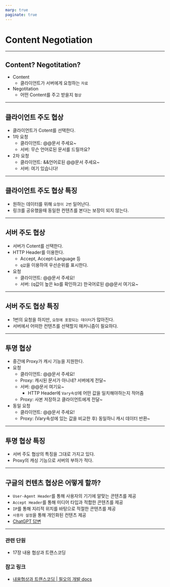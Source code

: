 ```yaml
---
marp: true
paginate: true
---
```


# Content Negotiation

---

## Content? Negotitation?

- Content
  - 클라이언트가 서버에게 요청하는 `자료`
- Negotitation
  - 어떤 Content를 주고 받을지 `협상`

---

## 클라이언트 주도 협상

- 클라이언트가 Cotent를 선택한다.
- 1차 요청
  - 클라이언트: @@문서 주세요~
  - 서버: 무슨 언어로된 문서를 드릴까요?
- 2차 요청
  - 클라이언트: &&언어로된 @@문서 주세요~
  - 서버: 여기 있습니다!

---

## 클라이언트 주도 협상 특징

- 원하는 데이터를 위해 `요청이 2번` 일어난다.
- 링크를 공유했을때 동일한 컨텐츠를 본다는 보장이 되지 않는다.

---

## 서버 주도 협상

- 서버가 Cotent를 선택한다.
- HTTP Header를 이용한다.
  - Accept, Accept-Language 등
  - `q값`을 이용하여 우선순위를 표시한다.
- 요청
  - 클라이언트: @@문서 주세요!
  - 서버: (q값이 높은 ko를 확인하고) 한국어로된 @@문서 여기요~

---

## 서버 주도 협상 특징

- 1번의 요청을 하지만, `요청에 포함되는 데이터`가 많아진다.
- 서버에서 어떠한 컨텐츠를 선택할지 매커니즘이 필요하다.

---

## 투명 협상

- 중간에 Proxy가 캐시 기능을 지원한다.
- 요청
  - 클라이언트: @@문서 주세요!
  - Proxy: 캐시된 문서가 아니네? 서버에게 전달~
  - 서버: @@문서 여기요~
    - HTTP Header에 `Vary속성`에 어떤 값을 일치해야하는지 적어줌
  - Proxy: 사본 저장하고 클라이언트에게 전달~
- 동일 요청
  - 클라이언트: @@문서 주세요!
  - Proxy: (Vary속성에 있는 값을 비교한 후) 동일하니 캐시 데이터 반환~

---

## 투명 협상 특징

- 서버 주도 협상의 특징을 그대로 가지고 있다.
- Proxy의 캐싱 기능으로 서버의 부하가 적다.

---

## 구글의 컨텐츠 협상은 어떻게 할까?

- `User-Agent Header`를 통해 사용자의 기기에 알맞는 콘텐츠를 제공
- `Accept Header`를 통해 미디어 타입과 적합한 콘텐츠를 제공
- `IP`를 통해 지리적 위치를 바탕으로 적절한 콘텐츠를 제공
- `사용자 설정`을 통해 개인화된 컨텐츠 제공
- [ChatGPT 답변](https://github.com/StudyPlayground/HTTP-The-Definitive-Guide/assets/75886763/ebb1200e-1fa2-462c-bde0-ab3853b3e48a)

---

### 관련 단원

- 17장 내용 협상과 트랜스코딩

### 참고 링크

- [내용협상과 트랜스코딩 | 필오의 개발 docs](https://feel5ny.github.io/2020/01/20/HTTP_017/)
